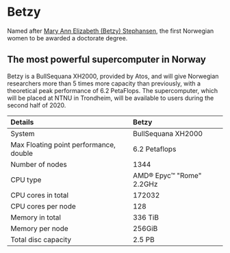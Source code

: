 # Betzy

Named after [Mary Ann Elizabeth (Betzy) Stephansen](https://en.wikipedia.org/wiki/Elizabeth_Stephansen), the first Norwegian women to be awarded a doctorate degree.

## The most powerful supercomputer in Norway
Betzy is a BullSequana XH2000, provided by Atos, and will  give Norwegian researchers more than 5 times more capacity than previously, with a theoretical peak performance of 6.2  PetaFlops. The supercomputer, which will be placed at NTNU in Trondheim, will be available to users during the second half of 2020.


| Details     | Betzy     |
| :------------- | :------------- |
| System     |BullSequana XH2000  |
| Max Floating point performance, double     |	6.2 Petaflops  |
| Number of nodes     |	1344  |
| CPU type     |	AMD® Epyc™ "Rome" 2.2GHz  |
| CPU cores in total  |	172032  |
| CPU cores per node  | 128  |
| Memory in total    |	336 TiB  |
| Memory per node    |  256GiB  |
| Total disc capacity     |	2.5 PB  |

